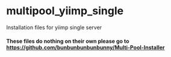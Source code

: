 # multipool_yiimp_single
Installation files for yiimp single server

#### These files do nothing on their own please go to https://github.com/bunbunbunbunbunny/Multi-Pool-Installer
